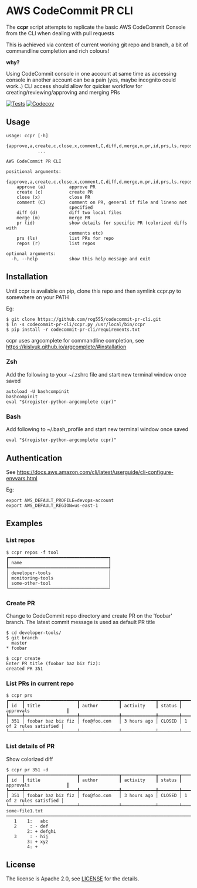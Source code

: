 # AWS CodeCommit PR CLI

The **ccpr** script attempts to replicate the basic AWS CodeCommit Console from the CLI when dealing with pull requests

This is achieved via context of current working git repo and branch, a bit of commandline completion and rich colours!

**why?**

Using CodeCommit console in one account at same time as accessing console in another account can be a pain (yes, maybe incognito could work..)  CLI access should allow for quicker workflow for creating/reviewing/approving and merging PRs

[![Tests](https://github.com/rog555/codecommit-pr-cli/actions/workflows/tests.yml/badge.svg)](https://github.com/rog555/codecommit-pr-cli/actions/workflows/tests.yml/)
[![Codecov](https://codecov.io/gh/rog555/codecommit-pr-cli/branch/main/graph/badge.svg)](https://codecov.io/gh/rog555/codecommit-pr-cli/branch/main)

## Usage

```
usage: ccpr [-h]
            {approve,a,create,c,close,x,comment,C,diff,d,merge,m,pr,id,prs,ls,repos,r}
            ...

AWS CodeCommit PR CLI

positional arguments:
  {approve,a,create,c,close,x,comment,C,diff,d,merge,m,pr,id,prs,ls,repos,r}
    approve (a)         approve PR
    create (c)          create PR
    close (x)           close PR
    comment (C)         comment on PR, general if file and lineno not
                        specified
    diff (d)            diff two local files
    merge (m)           merge PR
    pr (id)             show details for specific PR (colorized diffs with
                        comments etc)
    prs (ls)            list PRs for repo
    repos (r)           list repos

optional arguments:
  -h, --help            show this help message and exit
```

## Installation

Until ccpr is available on pip, clone this repo and then symlink ccpr.py to somewhere on your PATH

Eg:

```
$ git clone https://github.com/rog555/codecommit-pr-cli.git
$ ln -s codecommit-pr-cli/ccpr.py /usr/local/bin/ccpr
$ pip install -r codecommit-pr-cli/requirements.txt
```

ccpr uses argcomplete for commandline completion, see https://kislyuk.github.io/argcomplete/#installation

### Zsh

Add the following to your ~/.zshrc file and start new terminal window once saved

```
autoload -U bashcompinit
bashcompinit
eval "$(register-python-argcomplete ccpr)"
```

### Bash

Add following to ~/.bash_profile and start new terminal window once saved

```
eval "$(register-python-argcomplete ccpr)"
```

## Authentication ##

See https://docs.aws.amazon.com/cli/latest/userguide/cli-configure-envvars.html

Eg: 

```
export AWS_DEFAULT_PROFILE=devops-account
export AWS_DEFAULT_REGION=us-east-1
```

## Examples

### List repos

```
$ ccpr repos -f tool
┏━━━━━━━━━━━━━━━━━━━━━━━━━━━━━━━━━━━━━━┓
┃ name                                 ┃
┡━━━━━━━━━━━━━━━━━━━━━━━━━━━━━━━━━━━━━━┩
│ developer-tools                      │
│ monitoring-tools                     │
│ some-other-tool                      │
└──────────────────────────────────────┘
```

### Create PR

Change to CodeCommit repo directory and create PR on the 'foobar' branch.  The latest commit message is used as default PR title

```
$ cd developer-tools/
$ git branch
  master
* foobar

$ ccpr create
Enter PR title (foobar baz biz fiz):
created PR 351
```

### List PRs in current repo

```
$ ccpr prs
┏━━━━━┳━━━━━━━━━━━━━━━━━━━━┳━━━━━━━━━━━━━━━┳━━━━━━━━━━━━━┳━━━━━━━━┳━━━━━━━━━━━━━━━━━━━━━━━━┓
┃ id  ┃ title              ┃ author        ┃ activity    ┃ status ┃ approvals              ┃
┡━━━━━╇━━━━━━━━━━━━━━━━━━━━╇━━━━━━━━━━━━━━━╇━━━━━━━━━━━━━╇━━━━━━━━╇━━━━━━━━━━━━━━━━━━━━━━━━┩
│ 351 │ foobar baz biz fiz │ foo@foo.com   │ 3 hours ago │ CLOSED │ 1 of 2 rules satisfied │
└─────┴────────────────────┴───────────────┴─────────────┴────────┴────────────────────────┘
```

### List details of PR

Show colorized diff

```
$ ccpr pr 351 -d
┏━━━━━┳━━━━━━━━━━━━━━━━━━━━┳━━━━━━━━━━━━━━━┳━━━━━━━━━━━━━┳━━━━━━━━┳━━━━━━━━━━━━━━━━━━━━━━━━┓
┃ id  ┃ title              ┃ author        ┃ activity    ┃ status ┃ approvals              ┃
┡━━━━━╇━━━━━━━━━━━━━━━━━━━━╇━━━━━━━━━━━━━━━╇━━━━━━━━━━━━━╇━━━━━━━━╇━━━━━━━━━━━━━━━━━━━━━━━━┩
│ 351 │ foobar baz biz fiz │ foo@foo.com   │ 3 hours ago │ CLOSED │ 1 of 2 rules satisfied │
└─────┴────────────────────┴───────────────┴─────────────┴────────┴────────────────────────┘
some-file1.txt
────────────────────────────────────────────────────────────────────────────────────────────
   1    1:   abc
   2     : - def
        2: + defghi
   3     : - hij
        3: + xyz
        4: +
```

## License
The license is Apache 2.0, see [LICENSE](./LICENSE) for the details.